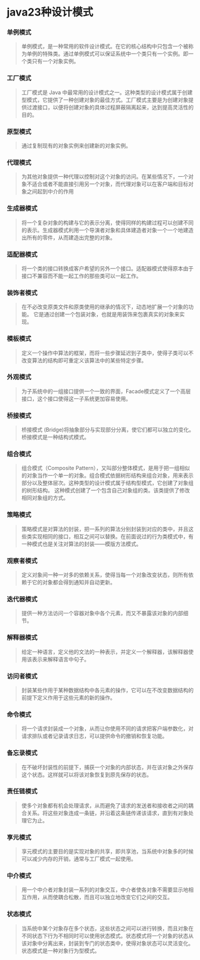 # java23种设计模式

### 单例模式
>  单例模式，是一种常用的软件设计模式。在它的核心结构中只包含一个被称为单例的特殊类。通过单例模式可以保证系统中一个类只有一个实例。即一个类只有一个对象实例。

### 工厂模式
> 工厂模式是 Java 中最常用的设计模式之一。这种类型的设计模式属于创建型模式，它提供了一种创建对象的最佳方式。工厂模式主要是为创建对象提供过渡接口，以便将创建对象的具体过程屏蔽隔离起来，达到提高灵活性的目的。

### 原型模式
>  通过复制现有的对象实例来创建新的对象实例。

### 代理模式
>  为其他对象提供一种代理以控制对这个对象的访问。在某些情况下，一个对象不适合或者不能直接引用另一个对象，而代理对象可以在客户端和目标对象之间起到中介的作用

### 生成器模式
> 将一个复杂对象的构建与它的表示分离，使得同样的构建过程可以创建不同的表示。生成器模式利用一个导演者对象和具体建造者对象一个一个地建造出所有的零件，从而建造出完整的对象。

### 适配器模式
>将一个类的接口转换成客户希望的另外一个接口。适配器模式使得原本由于接口不兼容而不能一起工作的那些类可以一起工作。

### 装饰者模式
> 在不必改变原类文件和原类使用的继承的情况下，动态地扩展一个对象的功能。
> 它是通过创建一个包装对象，也就是用装饰来包裹真实的对象来实现。

### 模板模式
> 定义一个操作中算法的框架，而将一些步骤延迟到子类中，使得子类可以不改变算法的结构即可重定义该算法中的某些特定步骤。

### 外观模式
> 为子系统中的一组接口提供一个一致的界面，Facade模式定义了一个高层接口，这个接口使得这一子系统更加容易使用。

### 桥接模式
> 桥接模式 (Bridge)将抽象部分与实现部分分离，使它们都可以独立的变化。
桥接模式是一种结构式模式。

### 组合模式
> 组合模式（Composite Pattern），又叫部分整体模式，是用于把一组相似的对象当作一个单一的对象。组合模式依据树形结构来组合对象，用来表示部分以及整体层次。这种类型的设计模式属于结构型模式，它创建了对象组的树形结构。
这种模式创建了一个包含自己对象组的类。该类提供了修改相同对象组的方式。

### 策略模式
>  策略模式是对算法的封装，把一系列的算法分别封装到对应的类中，并且这些类实现相同的接口，相互之间可以替换。在前面说过的行为类模式中，有一种模式也是关注对算法的封装——模版方法模式。

### 观察者模式
> 定义对象间一种一对多的依赖关系，使得当每一个对象改变状态，则所有依赖于它的对象都会得到通知并自动更新。

### 迭代器模式
> 提供一种方法访问一个容器对象中各个元素，而又不暴露该对象的内部细节。

### 解释器模式
> 给定一种语言，定义他的文法的一种表示，并定义一个解释器，该解释器使用该表示来解释语言中句子。

### 访问者模式
> 封装某些作用于某种数据结构中各元素的操作，它可以在不改变数据结构的前提下定义作用于这些元素的新的操作。

### 命令模式
>将一个请求封装成一个对象，从而让你使用不同的请求把客户端参数化，对请求排队或者记录请求日志，可以提供命令的撤销和恢复功能。

### 备忘录模式
>在不破坏封装性的前提下，捕获一个对象的内部状态，并在该对象之外保存这个状态。这样就可以将该对象恢复到原先保存的状态。

### 责任链模式
>使多个对象都有机会处理请求，从而避免了请求的发送者和接收者之间的耦合关系。将这些对象连成一条链，并沿着这条链传递该请求，直到有对象处理它为止。

### 享元模式
> 享元模式的主要目的是实现对象的共享，即共享池，当系统中对象多的时候可以减少内存的开销，通常与工厂模式一起使用。

### 中介模式
> 用一个中介者对象封装一系列的对象交互，中介者使各对象不需要显示地相互作用，从而使耦合松散，而且可以独立地改变它们之间的交互。

### 状态模式
> 当系统中某个对象存在多个状态，这些状态之间可以进行转换，而且对象在不同状态下行为不相同时可以使用状态模式。状态模式将一个对象的状态从该对象中分离出来，封装到专门的状态类中，使得对象状态可以灵活变化。状态模式是一种对象行为型模式。

